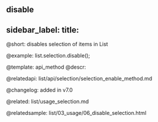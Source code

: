 disable
---
sidebar_label: 
title: 
---          

@short: disables selection of items in List





@example:
list.selection.disable();

@template: api_method
@descr:

@relatedapi: 
list/api/selection/selection_enable_method.md



@changelog:
added in v7.0

@related: list/usage_selection.md

@relatedsample: list/03_usage/06_disable_selection.html